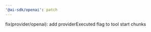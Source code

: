 ```yaml
---
'@ai-sdk/openai': patch
---
```


fix(provider/openai): add providerExecuted flag to tool start chunks
